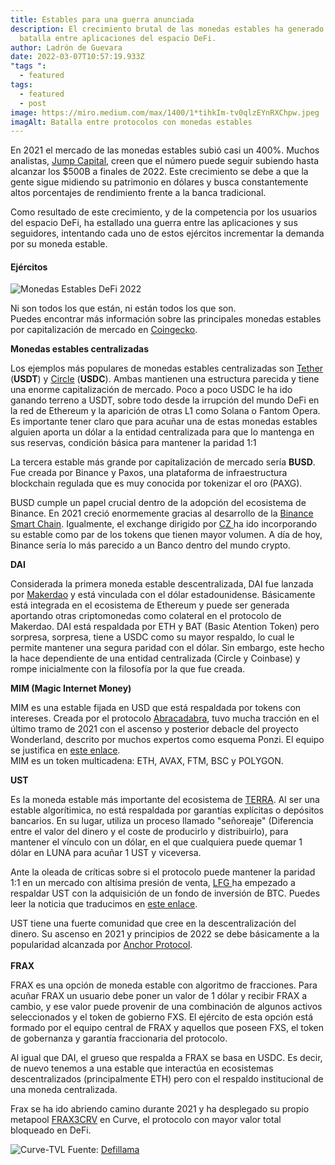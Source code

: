 ```yaml
---
title: Estables para una guerra anunciada
description: El crecimiento brutal de las monedas estables ha generado una
  batalla entre aplicaciones del espacio DeFi.
author: Ladrón de Guevara
date: 2022-03-07T10:57:19.933Z
"tags ":
  - featured
tags:
  - featured
  - post
image: https://miro.medium.com/max/1400/1*tihkIm-tv0qlzEYnRXChpw.jpeg
imagAlt: Batalla entre protocolos con monedas estables
---
```

En 2021 el mercado de las monedas estables subió casi un 400%. Muchos analistas, [Jump Capital](https:/www.theblockcrypto.com/post/128666/crypto-starts-to-eat-the-world-peter-johnson-of-jump-capitals-2022-predictions?s=09), creen que el número puede seguir subiendo hasta alcanzar los $500B a finales de 2022. Este crecimiento se debe a que la gente sigue midiendo su patrimonio en dólares y busca constantemente altos porcentajes de rendimiento frente a la banca tradicional.

Como resultado de este crecimiento, y de la competencia por los usuarios del espacio DeFi, ha estallado una guerra entre las aplicaciones y sus seguidores, intentando cada uno de estos ejércitos incrementar la demanda por su moneda estable.

<h4>Ejércitos</h4>

![Monedas Estables DeFi 2022](https://cdn.substack.com/image/fetch/w_1456,c_limit,f_auto,q_auto:good,fl_progressive:steep/https%3A%2F%2Fbucketeer-e05bbc84-baa3-437e-9518-adb32be77984.s3.amazonaws.com%2Fpublic%2Fimages%2Ff5c78b5a-7c8b-4a0a-9cc8-dc1685863efd_3489x725.png "Monedas Estables más importantes en 2022")

Ni son todos los que están, ni están todos los que son.\
Puedes encontrar más información sobre las principales monedas estables por capitalización de mercado en [Coingecko](https://www.coingecko.com/en/categories/stablecoins).

**Monedas estables centralizadas**

Los ejemplos más populares de monedas estables centralizadas son [Tether](https://tether.to/en/) (**USDT**) y [Circle](https://www.circle.com/en/usdc) (**USDC**). Ambas mantienen una estructura parecida y tiene una enorme capitalización de mercado. Poco a poco USDC le ha ido ganando terreno a USDT, sobre todo desde la irrupción del mundo DeFi en la red de Ethereum y la aparición de otras L1 como Solana o Fantom Opera.
Es importante tener claro que para acuñar una de estas monedas estables alguien aporta un dólar a la entidad centralizada para que lo mantenga en sus reservas, condición básica para mantener la paridad 1:1

La tercera estable más grande por capitalización de mercado sería **BUSD**. Fue creada por Binance y Paxos, una plataforma de infraestructura blockchain regulada que es muy conocida por tokenizar el oro (PAXG).

BUSD cumple un papel crucial dentro de la adopción del ecosistema de Binance. En 2021 creció enormemente gracias al desarrollo de la [Binance Smart Chain](https://www.bscscan.com/). Igualmente, el exchange dirigido por [CZ ](https://twitter.com/cz_binance)ha ido incorporando su estable como par de los tokens que tienen mayor volumen. A día de hoy, Binance sería lo más parecido a un Banco dentro del mundo crypto.

**DAI**

Considerada la primera moneda estable descentralizada, DAI fue lanzada por [Makerdao](https://makerdao.com/en/) y está vinculada con el dólar estadounidense. Básicamente está integrada en el ecosistema de Ethereum y puede ser generada aportando otras criptomonedas como colateral en el protocolo de Makerdao. DAI está respaldada por ETH y BAT (Basic Atention Token) pero sorpresa, sorpresa, tiene a USDC como su mayor respaldo, lo cual le permite mantener una segura paridad con el dólar. Sin embargo, este hecho la hace dependiente de una entidad centralizada (Circle y Coinbase) y rompe inicialmente con la filosofía por la que fue creada.

**MIM (Magic Internet Money)**

MIM es una estable fijada en USD que está respaldada por tokens con intereses. Creada por el protocolo [Abracadabra](https://abracadabra.money/), tuvo mucha tracción en el último tramo de 2021 con el ascenso y posterior debacle del proyecto Wonderland, descrito por muchos expertos como esquema Ponzi. El equipo se justifica en [este enlace](https://medium.com/the-defi-wonderland/frog-nation-abracadabra-and-wonderland-united-front-276cb0d723ab).\
MIM es un token multicadena: ETH, AVAX, FTM, BSC y POLYGON.

**UST**

Es la moneda estable más importante del ecosistema de [TERRA](https://www.terra.money/). Al ser una estable algorítimica, no está respaldada por garantías explícitas o depósitos bancarios. En su lugar, utiliza un proceso llamado "señoreaje" (Diferencia entre el valor del dinero y el coste de producirlo y distribuirlo), para mantener el vínculo con un dólar, en el que cualquiera puede quemar 1 dólar en LUNA para acuñar 1 UST y viceversa.

Ante la oleada de críticas sobre si el protocolo puede mantener la paridad 1:1 en un mercado con altísima presión de venta, [LFG ](https://lfg.org/)ha empezado a respaldar UST con la adquisición de un fondo de inversión de BTC. Puedes leer la noticia que traducimos en [este enlace](https://defiestable.com/blog/2022-02-27-jump-y-three-arrows-lideran-la-compra-de-luna-por-1-000b/).

UST tiene una fuerte comunidad que cree en la descentralización del dinero. Su ascenso en 2021 y principios de 2022 se debe básicamente a la popularidad alcanzada por [Anchor Protocol](https://www.anchorprotocol.com/).\
\
**FRAX**

FRAX es una opción de moneda estable con algoritmo de fracciones. Para acuñar FRAX un usuario debe poner un valor de 1 dólar y recibir FRAX a cambio, y ese valor puede provenir de una combinación de algunos activos seleccionados y el token de gobierno FXS. El ejército de esta opción está formado por el equipo central de FRAX y aquellos que poseen FXS, el token de gobernanza y garantía fraccionaria del protocolo.

Al igual que DAI, el grueso que respalda a FRAX se basa en USDC. Es decir, de nuevo tenemos a una estable que interactúa en ecosistemas descentralizados (principalmente ETH) pero con el respaldo institucional de una moneda centralizada.

Frax se ha ido abriendo camino durante 2021 y ha desplegado su propio metapool [FRAX3CRV](https://curve.fi/frax) en Curve, el protocolo con mayor valor total bloqueado en DeFi.

![Curve-TVL](/assets/blog/curve-tvl.png "Curve-TVL")
Fuente: [Defillama](https://defillama.com/protocol/curve)